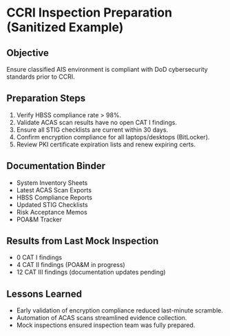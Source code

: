 # CCRI Inspection Preparation (Sanitized Example)

## Objective
Ensure classified AIS environment is compliant with DoD cybersecurity standards prior to CCRI.

## Preparation Steps
1. Verify HBSS compliance rate > 98%.
2. Validate ACAS scan results have no open CAT I findings.
3. Ensure all STIG checklists are current within 30 days.
4. Confirm encryption compliance for all laptops/desktops (BitLocker).
5. Review PKI certificate expiration lists and renew expiring certs.

## Documentation Binder
- System Inventory Sheets
- Latest ACAS Scan Exports
- HBSS Compliance Reports
- Updated STIG Checklists
- Risk Acceptance Memos
- POA&M Tracker

## Results from Last Mock Inspection
- 0 CAT I findings
- 4 CAT II findings (POA&M in progress)
- 12 CAT III findings (documentation updates pending)

## Lessons Learned
- Early validation of encryption compliance reduced last-minute scramble.
- Automation of ACAS scans streamlined evidence collection.
- Mock inspections ensured inspection team was fully prepared.

